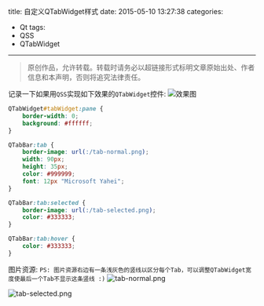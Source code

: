 title: 自定义QTabWidget样式
date: 2015-05-10 13:27:38
categories:
- Qt
tags:
- QSS
- QTabWidget
---
>原创作品，允许转载。转载时请务必以超链接形式标明文章原始出处、作者信息和本声明，否则将追究法律责任。

记录一下如果用`QSS`实现如下效果的`QTabWidget`控件:
![效果图](result.png)

``` css
QTabWidget#tabWidget:pane {
    border-width: 0;
    background: #ffffff;
}

QTabBar:tab {
    border-image: url(:/tab-normal.png);
    width: 90px;
    height: 35px;
    color: #999999;
    font: 12px "Microsoft Yahei";
}

QTabBar:tab:selected {
    border-image: url(:/tab-selected.png);
    color: #333333;
}

QTabBar:tab:hover {
    color: #333333;
}
```

图片资源: `PS: 图片资源右边有一条浅灰色的竖线以区分每个Tab，可以调整QTabWidget宽度使最后一个Tab不显示这条竖线 :)`
![tab-normal.png](tab-normal.png)

![tab-selected.png](tab-selected.png)
